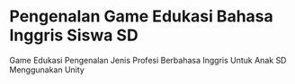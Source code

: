 # Pengenalan Game Edukasi Bahasa Inggris Siswa SD
Game Edukasi Pengenalan Jenis Profesi Berbahasa Inggris Untuk Anak SD Menggunakan Unity 
